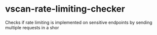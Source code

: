 # vscan-rate-limiting-checker
Checks if rate limiting is implemented on sensitive endpoints by sending multiple requests in a shor
